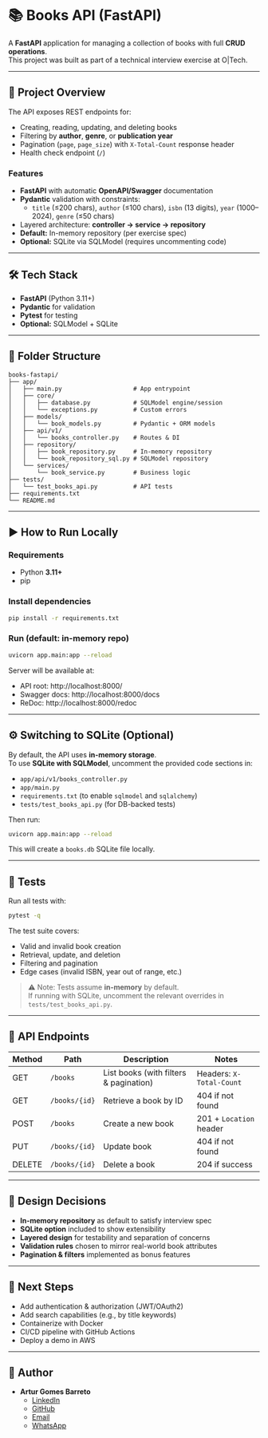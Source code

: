 # 📚 Books API (FastAPI)

A **FastAPI** application for managing a collection of books with full **CRUD operations**.  
This project was built as part of a technical interview exercise at O|Tech.

---

## 📝 Project Overview

The API exposes REST endpoints for:

- Creating, reading, updating, and deleting books
- Filtering by **author**, **genre**, or **publication year**
- Pagination (`page`, `page_size`) with `X-Total-Count` response header
- Health check endpoint (`/`)

### Features
- **FastAPI** with automatic **OpenAPI/Swagger** documentation
- **Pydantic** validation with constraints:
  - `title` (≤200 chars), `author` (≤100 chars), `isbn` (13 digits), `year` (1000–2024), `genre` (≤50 chars)
- Layered architecture: **controller → service → repository**
- **Default:** In-memory repository (per exercise spec)
- **Optional:** SQLite via SQLModel (requires uncommenting code)

---

## 🛠️ Tech Stack

- **FastAPI** (Python 3.11+)
- **Pydantic** for validation
- **Pytest** for testing
- **Optional:** SQLModel + SQLite

---

## 📂 Folder Structure

```
books-fastapi/
├── app/
│   ├── main.py                    # App entrypoint
│   ├── core/
│   │   ├── database.py            # SQLModel engine/session
│   │   └── exceptions.py          # Custom errors
│   ├── models/
│   │   └── book_models.py         # Pydantic + ORM models
│   ├── api/v1/
│   │   └── books_controller.py    # Routes & DI
│   ├── repository/
│   │   ├── book_repository.py     # In-memory repository
│   │   └── book_repository_sql.py # SQLModel repository
│   └── services/
│       └── book_service.py        # Business logic
├── tests/
│   └── test_books_api.py          # API tests
├── requirements.txt
└── README.md
```

---

## ▶️ How to Run Locally

### Requirements
- Python **3.11+**
- pip

### Install dependencies
```bash
pip install -r requirements.txt
```

### Run (default: in-memory repo)
```bash
uvicorn app.main:app --reload
```

Server will be available at:
- API root: http://localhost:8000/
- Swagger docs: http://localhost:8000/docs
- ReDoc: http://localhost:8000/redoc

---

## ⚙️ Switching to SQLite (Optional)

By default, the API uses **in-memory storage**.  
To use **SQLite with SQLModel**, uncomment the provided code sections in:

- `app/api/v1/books_controller.py`
- `app/main.py`
- `requirements.txt` (to enable `sqlmodel` and `sqlalchemy`)
- `tests/test_books_api.py` (for DB-backed tests)

Then run:
```bash
uvicorn app.main:app --reload
```

This will create a `books.db` SQLite file locally.

---

## 🧪 Tests

Run all tests with:

```bash
pytest -q
```

The test suite covers:
- Valid and invalid book creation
- Retrieval, update, and deletion
- Filtering and pagination
- Edge cases (invalid ISBN, year out of range, etc.)

> ⚠️ Note: Tests assume **in-memory** by default.  
> If running with SQLite, uncomment the relevant overrides in `tests/test_books_api.py`.

---

## 📖 API Endpoints

| Method | Path           | Description                      | Notes |
|--------|----------------|----------------------------------|-------|
| GET    | `/books`       | List books (with filters & pagination) | Headers: `X-Total-Count` |
| GET    | `/books/{id}`  | Retrieve a book by ID            | 404 if not found |
| POST   | `/books`       | Create a new book                | 201 + `Location` header |
| PUT    | `/books/{id}`  | Update book             | 404 if not found |
| DELETE | `/books/{id}`  | Delete a book                    | 204 if success |

---

## 🧩 Design Decisions

- **In-memory repository** as default to satisfy interview spec
- **SQLite option** included to show extensibility
- **Layered design** for testability and separation of concerns
- **Validation rules** chosen to mirror real-world book attributes
- **Pagination & filters** implemented as bonus features

---

## 🔮 Next Steps

- Add authentication & authorization (JWT/OAuth2)
- Add search capabilities (e.g., by title keywords)
- Containerize with Docker
- CI/CD pipeline with GitHub Actions
- Deploy a demo in AWS

---

## 👤 Author

- **Artur Gomes Barreto**  
  - [LinkedIn](https://www.linkedin.com/in/arturgomesbarreto/)  
  - [GitHub](https://github.com/ArturBarreto) 
  - [Email](artur.gomes.barreto@gmail.com)  
  - [WhatsApp](https://api.whatsapp.com/send?phone=35677562008)  